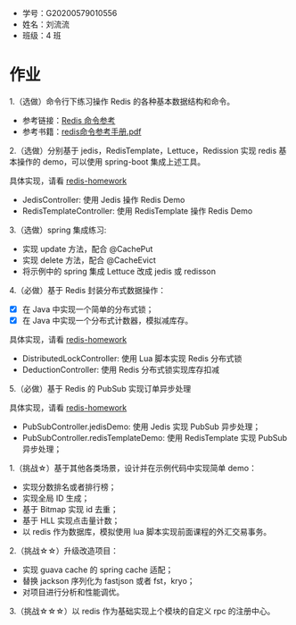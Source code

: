 - 学号：G20200579010556
- 姓名：刘流流
- 班级：4 班

# 作业

1.（选做）命令行下练习操作 Redis 的各种基本数据结构和命令。

- 参考链接：[Redis 命令参考](http://redisdoc.com/index.html)
- 参考书籍：[redis命令参考手册.pdf](https://github.com/ithup/Redis/blob/master/redis%E5%91%BD%E4%BB%A4%E5%8F%82%E8%80%83%E6%89%8B%E5%86%8C.pdf)

2.（选做）分别基于 jedis，RedisTemplate，Lettuce，Redission 实现 redis 基本操作的 demo，可以使用 spring-boot 集成上述工具。

具体实现，请看 [redis-homework](https://github.com/Pismery/JAVA-000/tree/main/homework/redis-homework)

- JedisController: 使用 Jedis 操作 Redis Demo
- RedisTemplateController: 使用 RedisTemplate 操作 Redis Demo

3.（选做）spring 集成练习:

- 实现 update 方法，配合 @CachePut
- 实现 delete 方法，配合 @CacheEvict
- 将示例中的 spring 集成 Lettuce 改成 jedis 或 redisson

4.（必做）基于 Redis 封装分布式数据操作：

- [x] 在 Java 中实现一个简单的分布式锁；
- [x] 在 Java 中实现一个分布式计数器，模拟减库存。

具体实现，请看 [redis-homework](https://github.com/Pismery/JAVA-000/tree/main/homework/redis-homework)

- DistributedLockController: 使用 Lua 脚本实现 Redis 分布式锁
- DeductionController: 使用 Redis 分布式锁实现库存扣减

5.（必做）基于 Redis 的 PubSub 实现订单异步处理

具体实现，请看 [redis-homework](https://github.com/Pismery/JAVA-000/tree/main/homework/redis-homework)

- PubSubController.jedisDemo: 使用 Jedis 实现 PubSub 异步处理；
- PubSubController.redisTemplateDemo: 使用 RedisTemplate 实现 PubSub 异步处理；

1.（挑战☆）基于其他各类场景，设计并在示例代码中实现简单 demo：

- 实现分数排名或者排行榜；
- 实现全局 ID 生成；
- 基于 Bitmap 实现 id 去重；
- 基于 HLL 实现点击量计数；
- 以 redis 作为数据库，模拟使用 lua 脚本实现前面课程的外汇交易事务。

2.（挑战☆☆）升级改造项目：

- 实现 guava cache 的 spring cache 适配；
- 替换 jackson 序列化为 fastjson 或者 fst，kryo；
- 对项目进行分析和性能调优。

3.（挑战☆☆☆）以 redis 作为基础实现上个模块的自定义 rpc 的注册中心。